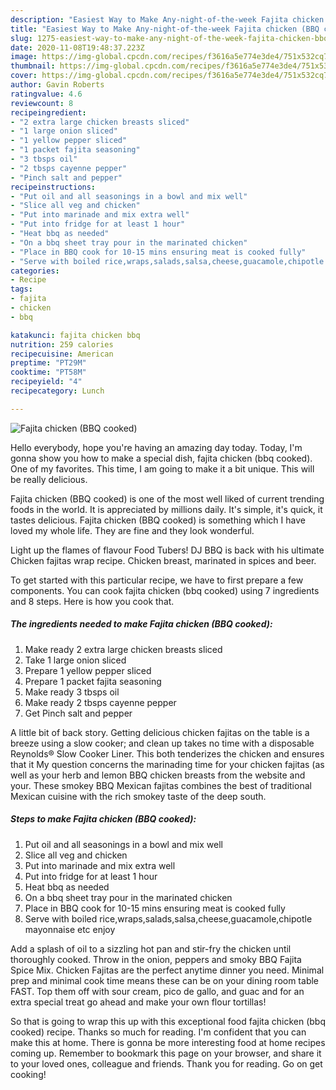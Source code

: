 ```yaml
---
description: "Easiest Way to Make Any-night-of-the-week Fajita chicken (BBQ cooked)"
title: "Easiest Way to Make Any-night-of-the-week Fajita chicken (BBQ cooked)"
slug: 1275-easiest-way-to-make-any-night-of-the-week-fajita-chicken-bbq-cooked
date: 2020-11-08T19:48:37.223Z
image: https://img-global.cpcdn.com/recipes/f3616a5e774e3de4/751x532cq70/fajita-chicken-bbq-cooked-recipe-main-photo.jpg
thumbnail: https://img-global.cpcdn.com/recipes/f3616a5e774e3de4/751x532cq70/fajita-chicken-bbq-cooked-recipe-main-photo.jpg
cover: https://img-global.cpcdn.com/recipes/f3616a5e774e3de4/751x532cq70/fajita-chicken-bbq-cooked-recipe-main-photo.jpg
author: Gavin Roberts
ratingvalue: 4.6
reviewcount: 8
recipeingredient:
- "2 extra large chicken breasts sliced"
- "1 large onion sliced"
- "1 yellow pepper sliced"
- "1 packet fajita seasoning"
- "3 tbsps oil"
- "2 tbsps cayenne pepper"
- "Pinch salt and pepper"
recipeinstructions:
- "Put oil and all seasonings in a bowl and mix well"
- "Slice all veg and chicken"
- "Put into marinade and mix extra well"
- "Put into fridge for at least 1 hour"
- "Heat bbq as needed"
- "On a bbq sheet tray pour in the marinated chicken"
- "Place in BBQ cook for 10-15 mins ensuring meat is cooked fully"
- "Serve with boiled rice,wraps,salads,salsa,cheese,guacamole,chipotle mayonnaise etc enjoy"
categories:
- Recipe
tags:
- fajita
- chicken
- bbq

katakunci: fajita chicken bbq 
nutrition: 259 calories
recipecuisine: American
preptime: "PT29M"
cooktime: "PT58M"
recipeyield: "4"
recipecategory: Lunch

---
```



![Fajita chicken (BBQ cooked)](https://img-global.cpcdn.com/recipes/f3616a5e774e3de4/751x532cq70/fajita-chicken-bbq-cooked-recipe-main-photo.jpg)

Hello everybody, hope you're having an amazing day today. Today, I'm gonna show you how to make a special dish, fajita chicken (bbq cooked). One of my favorites. This time, I am going to make it a bit unique. This will be really delicious.

Fajita chicken (BBQ cooked) is one of the most well liked of current trending foods in the world. It is appreciated by millions daily. It's simple, it's quick, it tastes delicious. Fajita chicken (BBQ cooked) is something which I have loved my whole life. They are fine and they look wonderful.

Light up the flames of flavour Food Tubers! DJ BBQ is back with his ultimate Chicken fajitas wrap recipe. Chicken breast, marinated in spices and beer.


To get started with this particular recipe, we have to first prepare a few components. You can cook fajita chicken (bbq cooked) using 7 ingredients and 8 steps. Here is how you cook that.

<!--inarticleads1-->

##### The ingredients needed to make Fajita chicken (BBQ cooked):

1. Make ready 2 extra large chicken breasts sliced
1. Take 1 large onion sliced
1. Prepare 1 yellow pepper sliced
1. Prepare 1 packet fajita seasoning
1. Make ready 3 tbsps oil
1. Make ready 2 tbsps cayenne pepper
1. Get Pinch salt and pepper


A little bit of back story. Getting delicious chicken fajitas on the table is a breeze using a slow cooker; and clean up takes no time with a disposable Reynolds® Slow Cooker Liner. This both tenderizes the chicken and ensures that it My question concerns the marinading time for your chicken fajitas (as well as your herb and lemon BBQ chicken breasts from the website and your. These smokey BBQ Mexican fajitas combines the best of traditional Mexican cuisine with the rich smokey taste of the deep south. 

<!--inarticleads2-->

##### Steps to make Fajita chicken (BBQ cooked):

1. Put oil and all seasonings in a bowl and mix well
1. Slice all veg and chicken
1. Put into marinade and mix extra well
1. Put into fridge for at least 1 hour
1. Heat bbq as needed
1. On a bbq sheet tray pour in the marinated chicken
1. Place in BBQ cook for 10-15 mins ensuring meat is cooked fully
1. Serve with boiled rice,wraps,salads,salsa,cheese,guacamole,chipotle mayonnaise etc enjoy


Add a splash of oil to a sizzling hot pan and stir-fry the chicken until thoroughly cooked. Throw in the onion, peppers and smoky BBQ Fajita Spice Mix. Chicken Fajitas are the perfect anytime dinner you need. Minimal prep and minimal cook time means these can be on your dining room table FAST. Top them off with sour cream, pico de gallo, and guac and for an extra special treat go ahead and make your own flour tortillas! 

So that is going to wrap this up with this exceptional food fajita chicken (bbq cooked) recipe. Thanks so much for reading. I'm confident that you can make this at home. There is gonna be more interesting food at home recipes coming up. Remember to bookmark this page on your browser, and share it to your loved ones, colleague and friends. Thank you for reading. Go on get cooking!
